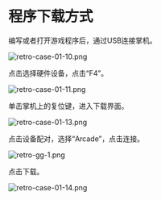 ﻿# 程序下载方式

编写或者打开游戏程序后，通过USB连接掌机。

![retro-case-01-10.png](https://wiki-media-ef.oss-cn-hongkong.aliyuncs.com/docs/retroarcade/images/retro-case-01-10.png)

点击选择硬件设备，点击“F4”。

![retro-case-01-11.png](https://wiki-media-ef.oss-cn-hongkong.aliyuncs.com/docs/retroarcade/images/retro-case-01-11.png)

单击掌机上的复位键，进入下载界面。

![retro-case-01-13.png](https://wiki-media-ef.oss-cn-hongkong.aliyuncs.com/docs/retroarcade/images/retro-case-01-13.png)

点击设备配对，选择“Arcade”，点击连接。

![retro-gg-1.png](https://wiki-media-ef.oss-cn-hongkong.aliyuncs.com/docs/retroarcade/images/retro-gg-1.png)

点击下载。

![retro-case-01-14.png](https://wiki-media-ef.oss-cn-hongkong.aliyuncs.com/docs/retroarcade/images/retro-case-01-14.png)
